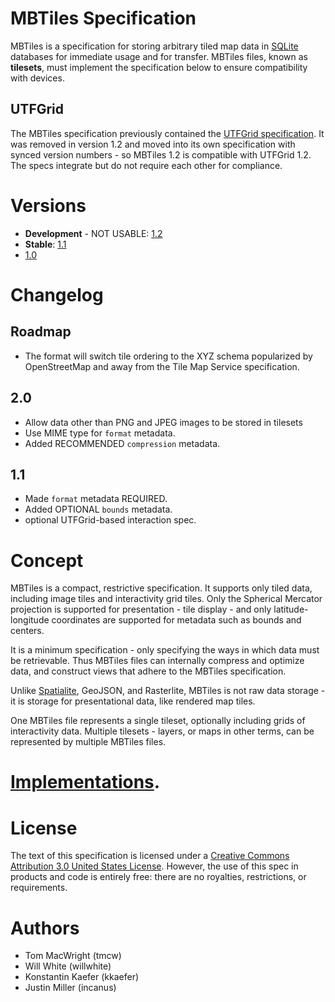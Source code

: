 # MBTiles Specification

MBTiles is a specification for storing arbitrary tiled map data in
[SQLite](http://sqlite.org/) databases for immediate usage and for transfer.
MBTiles files, known as **tilesets**, must implement the specification below
to ensure compatibility with devices.

## UTFGrid

The MBTiles specification previously contained the
[UTFGrid specification](https://github.com/mapbox/utfgrid-spec).
It was removed in version 1.2 and moved into its own specification
with synced version numbers - so MBTiles 1.2 is compatible with
UTFGrid 1.2. The specs integrate but do not require each other
for compliance.

# Versions

* **Development** - NOT USABLE: [1.2](https://github.com/mapbox/mbtiles-spec/blob/master/1.2/spec.md)
* **Stable**: [1.1](https://github.com/mapbox/mbtiles-spec/blob/master/1.1/spec.md)
* [1.0](https://github.com/mapbox/mbtiles-spec/blob/master/1.0/spec.md)

# Changelog

## Roadmap

* The format will switch tile ordering to the XYZ schema popularized by
  OpenStreetMap and away from the Tile Map Service specification.

## 2.0

* Allow data other than PNG and JPEG images to be stored in tilesets
* Use MIME type for `format` metadata.
* Added RECOMMENDED `compression` metadata.

## 1.1

* Made `format` metadata REQUIRED.
* Added OPTIONAL `bounds` metadata.
* optional UTFGrid-based interaction spec.

# Concept

MBTiles is a compact, restrictive specification. It supports only
tiled data, including image tiles and interactivity grid tiles. Only the
Spherical Mercator projection is supported for presentation - tile display -
and only latitude-longitude coordinates are supported for metadata such
as bounds and centers.

It is a minimum specification - only specifying the ways in which data
must be retrievable. Thus MBTiles files can internally compress and optimize
data, and construct views that adhere to the MBTiles specification.

Unlike [Spatialite](http://www.gaia-gis.it/spatialite/), GeoJSON,
and Rasterlite, MBTiles is not raw data storage - it is storage
for presentational data, like rendered map tiles.

One MBTiles file represents a single tileset, optionally including grids
of interactivity data. Multiple tilesets - layers, or maps in other terms,
can be represented by multiple MBTiles files.

# [Implementations](https://github.com/mapbox/mbtiles-spec/wiki/Implementations).

# License

The text of this specification is licensed under a
[Creative Commons Attribution 3.0 United States License](http://creativecommons.org/licenses/by/3.0/us/).
However, the use of this spec in products and code is entirely free:
there are no royalties, restrictions, or requirements.

# Authors

* Tom MacWright (tmcw)
* Will White (willwhite)
* Konstantin Kaefer (kkaefer)
* Justin Miller (incanus)

